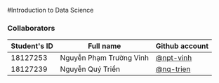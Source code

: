 #Introduction to Data Science
### Collaborators
| Student's ID | Full name                | Github account                               |
| ------------ | ------------------       | -------------------------------------------- |
| 18127253     | Nguyễn Phạm Trường Vinh  |[@npt-vinh](https://github.com/npt-vinh)      |
| 18127239     | Nguyễn Quý Triển         |[@nq-trien](https://github.com/NeirT)         |
